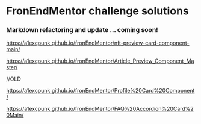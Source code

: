# FronEndMentor challenge solutions

### Markdown refactoring and update ... coming soon!

https://a1excpunk.github.io/fronEndMentor/nft-preview-card-component-main/

https://a1excpunk.github.io/fronEndMentor/Article_Preview_Component_Master/

//OLD

https://a1excpunk.github.io/fronEndMentor/Profile%20Card%20Component/

https://a1excpunk.github.io/fronEndMentor/FAQ%20Accordion%20Card%20Main/

